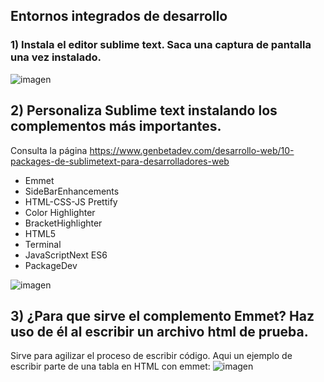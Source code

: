## **Entornos integrados de desarrollo**

### 1) Instala el editor sublime text. Saca una captura de pantalla una vez instalado.

![imagen](https://raw.githubusercontent.com/Jesusjp759/Apuntes_ED/main/Imagenes/sublimetext.png)

## 2) Personaliza Sublime text instalando los complementos más importantes. 
Consulta la página https://www.genbetadev.com/desarrollo-web/10-packages-de-sublimetext-para-desarrolladores-web

- Emmet
- SideBarEnhancements
- HTML-CSS-JS Prettify
- Color Highlighter
- BracketHighlighter 
- HTML5
- Terminal
- JavaScriptNext ES6
- PackageDev

![imagen](https://raw.githubusercontent.com/Jesusjp759/Apuntes_ED/main/Imagenes/sublimeextension.png)

## 3) ¿Para que sirve el complemento Emmet? Haz uso de él al escribir un archivo html de prueba.
Sirve para agilizar el proceso de escribir código. Aqui un ejemplo de escribir parte de una tabla en HTML con emmet:
![imagen](https://raw.githubusercontent.com/Jesusjp759/Apuntes_ED/main/Imagenes/sublimemmet.png)
